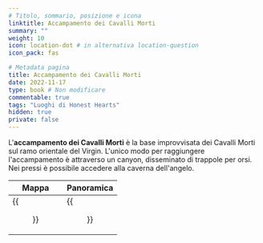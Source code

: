 ```yaml
---
# Titolo, sommario, posizione e icona
linktitle: Accampamento dei Cavalli Morti
summary: ""
weight: 10
icon: location-dot # in alternativa location-question
icon_pack: fas

# Metadata pagina
title: Accampamento dei Cavalli Morti
date: 2022-11-17
type: book # Non modificare
commentable: true
tags: "Luoghi di Honest Hearts"
hidden: true
private: false
---
```


<div class="fnv">


L'**accampamento dei Cavalli Morti** è la base improvvisata dei Cavalli Morti sul ramo orientale del Virgin. L'unico modo per raggiungere l'accampamento è attraverso un canyon, disseminato di trappole per orsi. Nei pressi è possibile accedere alla caverna dell'angelo.

| Mappa | Panoramica |
| ----- | ---------- |
|   {{<figure src="fnv/Dead_Horses_Camp_loc.webp">}}    |  {{<figure src="fnv/Dead_Horses_Camp.webp">}}          | 

</div>

